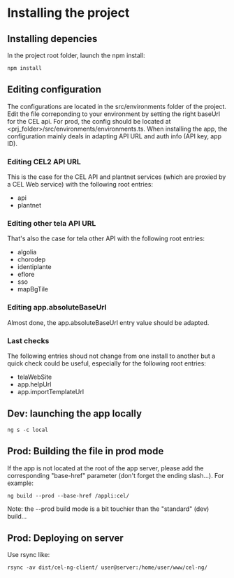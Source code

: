 # Installing the project

## Installing depencies

In the project root folder, launch the npm install:

```
npm install
```


## Editing configuration


The configurations are located in the src/environments folder of the project. Edit the file correponding to your environment by setting the right baseUrl for the CEL api. For prod, the config should be located at <prj_folder>/src/environments/environments.ts. When installing the app, the configuration mainly deals in adapting API URL and auth info (API key, app ID).

### Editing CEL2 API URL

This is the case for the CEL API and plantnet services (which are proxied by a CEL Web service) with the following root entries:

* api
* plantnet

### Editing other tela API URL

That's also the case for tela other API with the following root entries:

* algolia
* chorodep
* identiplante
* eflore
* sso
* mapBgTile

### Editing app.absoluteBaseUrl

Almost done, the app.absoluteBaseUrl entry value should be adapted. 

### Last checks

The following entries shoud not change from one install to another but a quick check could be useful, especially for the following root entries:

* telaWebSite
* app.helpUrl
* app.importTemplateUrl

## Dev: launching the app locally

```
ng s -c local
```

## Prod: Building the file in prod mode

If the app is not located at the root of the app server, please add the corresponding "base-href" parameter (don't forget the ending slash...). For example:

```
ng build --prod --base-href /appli:cel/
```

Note: the --prod build mode is a bit touchier than the "standard" (dev) build...

## Prod: Deploying on server

Use rsync like:
```
rsync -av dist/cel-ng-client/ user@server:/home/user/www/cel-ng/
```

